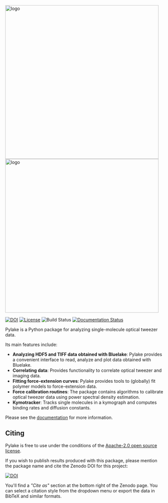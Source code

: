 <img src="./docs/logo_light.png#gh-light-mode-only" alt="logo" width="489px"/>
<img src="./docs/logo_dark.png#gh-dark-mode-only" alt="logo" width="489px"/>

[![DOI](https://zenodo.org/badge/133832492.svg)](https://zenodo.org/badge/latestdoi/133832492)
[![License](https://img.shields.io/badge/license-Apache--2.0-blue.svg)](license.md)
![Build Status](https://github.com/lumicks/pylake/workflows/pytest/badge.svg)
[![Documentation Status](https://readthedocs.org/projects/lumicks-pylake/badge/?version=latest)](https://lumicks-pylake.readthedocs.io/)

Pylake is a Python package for analyzing single-molecule optical tweezer data.

Its main features include:

- **Analyzing HDF5 and TIFF data obtained with Bluelake**: Pylake provides a convenient interface to read, analyze and plot data obtained with Bluelake.
- **Correlating data**: Provides functionality to correlate optical tweezer and imaging data.
- **Fitting force-extension curves**: Pylake provides tools to (globally) fit polymer models to force-extension data.
- **Force calibration routines**: The package contains algorithms to calibrate optical tweezer data using power spectral density estimation.
- **Kymotracker**: Tracks single molecules in a kymograph and computes binding rates and diffusion constants.

Please see the [documentation](https://lumicks-pylake.readthedocs.io/) for more information.

## Citing

Pylake is free to use under the conditions of the [Apache-2.0 open source license](license.md).

If you wish to publish results produced with this package, please mention the package name and cite the Zenodo DOI for this project:

[![DOI](https://zenodo.org/badge/133832492.svg)](https://zenodo.org/badge/latestdoi/133832492)

You'll find a *"Cite as"* section at the bottom right of the Zenodo page. You can select a citation
style from the dropdown menu or export the data in BibTeX and similar formats.
